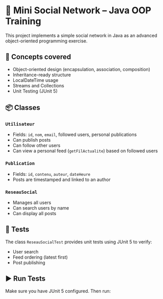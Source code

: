 # 📱 Mini Social Network – Java OOP Training

This project implements a simple social network in Java as an advanced object-oriented programming exercise.

## 🧠 Concepts covered

- Object-oriented design (encapsulation, association, composition)
- Inheritance-ready structure
- LocalDateTime usage
- Streams and Collections
- Unit Testing (JUnit 5)

## 📦 Classes

### `Utilisateur`
- Fields: `id`, `nom`, `email`, followed users, personal publications
- Can publish posts
- Can follow other users
- Can view a personal feed (`getFilActualite`) based on followed users

### `Publication`
- Fields: `id`, `contenu`, `auteur`, `dateHeure`
- Posts are timestamped and linked to an author

### `ReseauSocial`
- Manages all users
- Can search users by name
- Can display all posts

## 🧪 Tests

The class `ReseauSocialTest` provides unit tests using JUnit 5 to verify:
- User search
- Feed ordering (latest first)
- Post publishing

## ▶️ Run Tests

Make sure you have JUnit 5 configured. Then run: